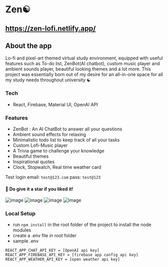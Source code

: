 # Zen☯️
## https://zen-lofi.netlify.app/

## About the app
Lo-fi and pixel-art themed virtual study environment, equipped with useful features such as To-do list, ZenBot(AI chatbot), custom music player and ambient sounds player, beautiful looking themes and a lot more. This project was essentially born out of my desire for an all-in-one space for all my study needs throughout university ☯️

### Tech 
* React, Firebase, Material UI, OpenAI API

### Features
* ZenBot : An AI ChatBot to answer all your questions
* Ambient sound effects for relaxing
* Minimalistic todo list to keep track of all your tasks
* Custom Lofi-Music player
* A Trivia game to challenge your knowledge
*  Beautiful themes
* Inspirational quotes
* Clock, Stopwatch, Real time weather card
  


Test login
email: `test@123.com`
pass: `test@123`

#### 💫 Do give it a star if you liked it!

![image](https://github.com/aniketsinha5552/zen-client/assets/104712880/e36857d4-0c69-4330-bbf5-9ab5bb03df21)
![image](https://github.com/aniketsinha5552/zen-client/assets/104712880/b0e3c62a-b024-44f1-8a6b-b3d292cb531b)
![image](https://github.com/aniketsinha5552/zen-client/assets/104712880/2048aee9-966d-47be-b89f-5bd6544354c3)
![image](https://github.com/aniketsinha5552/zen-client/assets/104712880/b9d64e5a-ecb8-411f-8ee2-3f8cfaa132b8)


### Local Setup
* run `npm install` in the root folder of the project to install the node modules
* create a .env file in root folder
* sample .env
```
REACT_APP_CHAT_API_KEY = [OpenAI api key]
REACT_APP_FIREBASE_API_KEY = [firebase app config api key]
REACT_APP_WEATHER_API_KEY = [open weather api key]
```











